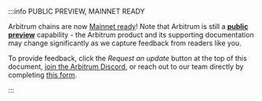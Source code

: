 :::info PUBLIC PREVIEW, MAINNET READY

Arbitrum chains are now
[Mainnet ready](/launch-arbitrum-chain/concepts/public-preview-expectations#arbitrum-chain-is-mainnet-ready-but-deploy-to-testnet-first)! Note that Arbitrum is
still a **[public preview](/launch-arbitrum-chain/concepts/public-preview-expectations)** capability - the Arbitrum product and its supporting documentation may
change significantly as we capture feedback from readers like you.

To provide feedback, click the _Request an update_ button at the top of this document, [join the Arbitrum Discord](https://discord.gg/arbitrum), or reach out to
our team directly by completing [this form](http://bit.ly/3yy6EUK).

:::
